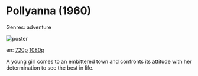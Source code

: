 # Pollyanna (1960)

Genres: adventure

![poster](http://image.tmdb.org/t/p/w500/oWxzmMZHIqtZLXztpPv5kbrcuD9.jpg)

en:
  [720p](magnet:?xt=urn:btih:B66E2E1D77BFD01367686018870B3442CB806ECA&tr=udp://glotorrents.pw:6969/announce&tr=udp://tracker.opentrackr.org:1337/announce&tr=udp://torrent.gresille.org:80/announce&tr=udp://tracker.openbittorrent.com:80&tr=udp://tracker.coppersurfer.tk:6969&tr=udp://tracker.leechers-paradise.org:6969&tr=udp://p4p.arenabg.ch:1337&tr=udp://tracker.internetwarriors.net:1337)
  [1080p](magnet:?xt=urn:btih:15F2CF66D2B4C032D443964F003496D6BD8EF377&tr=udp://glotorrents.pw:6969/announce&tr=udp://tracker.opentrackr.org:1337/announce&tr=udp://torrent.gresille.org:80/announce&tr=udp://tracker.openbittorrent.com:80&tr=udp://tracker.coppersurfer.tk:6969&tr=udp://tracker.leechers-paradise.org:6969&tr=udp://p4p.arenabg.ch:1337&tr=udp://tracker.internetwarriors.net:1337)
  


A young girl comes to an embittered town and confronts its attitude with her determination to see the best in life.